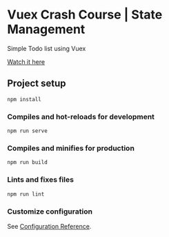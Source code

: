 # Vuex Crash Course | State Management

Simple Todo list using Vuex

[Watch it here](https://www.youtube.com/watch?v=5lVQgZzLMHc&ab_channel=TraversyMediaTraversyMediaVerified)

## Project setup
```
npm install
```

### Compiles and hot-reloads for development
```
npm run serve
```

### Compiles and minifies for production
```
npm run build
```

### Lints and fixes files
```
npm run lint
```

### Customize configuration
See [Configuration Reference](https://cli.vuejs.org/config/).
